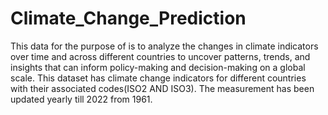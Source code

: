 # Climate_Change_Prediction

This data for the purpose of is to analyze the changes in climate indicators over time and across different countries to uncover patterns, trends, and insights that can inform policy-making and decision-making on a global scale. This dataset has climate change indicators for different countries with their associated codes(ISO2 AND ISO3). The measurement has been updated yearly till 2022 from 1961.
